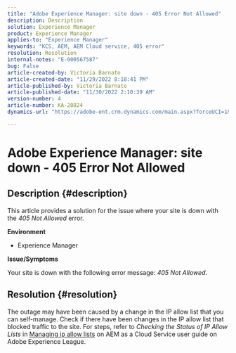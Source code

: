 ```yaml
---
title: "Adobe Experience Manager: site down - 405 Error Not Allowed"
description: Description
solution: Experience Manager
product: Experience Manager
applies-to: "Experience Manager"
keywords: "KCS, AEM, AEM Cloud service, 405 error"
resolution: Resolution
internal-notes: "E-000567587"
bug: False
article-created-by: Victoria Barnato
article-created-date: "11/29/2022 8:18:41 PM"
article-published-by: Victoria Barnato
article-published-date: "11/30/2022 2:10:39 AM"
version-number: 4
article-number: KA-20824
dynamics-url: "https://adobe-ent.crm.dynamics.com/main.aspx?forceUCI=1&pagetype=entityrecord&etn=knowledgearticle&id=964cb6ff-2270-ed11-9561-6045bd006a22"

---
```

# Adobe Experience Manager: site down - 405 Error Not Allowed

## Description {#description}


This article provides a solution for the issue where your site is down with the *405 Not Allowed* error.

<b>Environment</b>

- Experience Manager


<b>Issue/Symptoms</b>

Your site is down with the following error message: *405 Not Allowed.*


## Resolution {#resolution}


The outage may have been caused by a change in the IP allow list that you can self-manage. Check if there have been changes in the IP allow list that blocked traffic to the site. For steps, refer to *Checking the Status of IP Allow Lists* in [Managing ip allow lists](https://experienceleague.adobe.com/docs/experience-manager-cloud-service/content/implementing/using-cloud-manager/ip-allow-lists/managing-ip-allow-lists.html?lang=en) on AEM as a Cloud Service user guide on Adobe Experience League.
